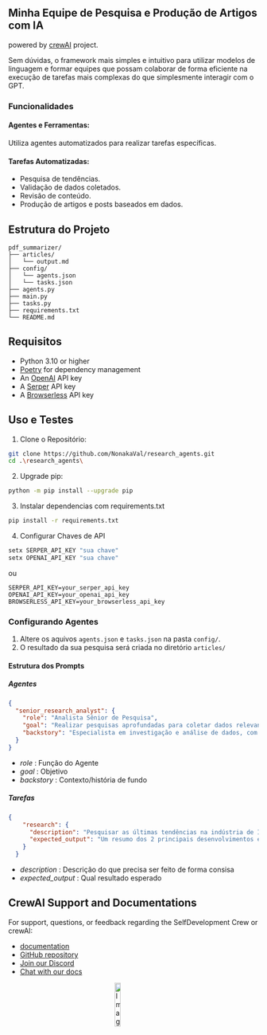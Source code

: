 ## Minha Equipe de Pesquisa e Produção de Artigos com IA

powered by [crewAI](https://crewai.com) project.

Sem dúvidas, o framework mais simples e intuitivo para utilizar modelos de linguagem e formar equipes que possam colaborar de forma eficiente na execução de tarefas mais complexas do que simplesmente interagir com o GPT.

### Funcionalidades
#### Agentes e Ferramentas:
Utiliza agentes automatizados para realizar tarefas específicas.

#### Tarefas Automatizadas:
- Pesquisa de tendências.
- Validação de dados coletados.
- Revisão de conteúdo.
- Produção de artigos e posts baseados em dados.


##  Estrutura do Projeto
```
pdf_summarizer/
├── articles/
│   └── output.md
├── config/
│   └── agents.json
│   └── tasks.json 
├── agents.py
├── main.py
├── tasks.py
├── requirements.txt
└── README.md
```

## Requisitos
- Python 3.10 or higher
- [Poetry](https://python-poetry.org/) for dependency management
- An [OpenAI](https://platform.openai.com) API key
- A [Serper](https://serper.dev/) API key
- A [Browserless](https://www.browserless.io/) API key

## Uso e Testes

1. Clone o Repositório:
```sh
git clone https://github.com/NonakaVal/research_agents.git
cd .\research_agents\
```
2. Upgrade pip:
```sh
python -m pip install --upgrade pip
```
3. Instalar dependencias com requirements.txt
```sh
pip install -r requirements.txt
```
4. Configurar Chaves de API
```sh
setx SERPER_API_KEY "sua chave"
setx OPENAI_API_KEY "sua chave"
```
ou
```.env
SERPER_API_KEY=your_serper_api_key
OPENAI_API_KEY=your_openai_api_key
BROWSERLESS_API_KEY=your_browserless_api_key
```
### Configurando Agentes

1. Altere os aquivos `agents.json` e `tasks.json` na pasta `config/`.
2. O resultado da sua pesquisa será criada no diretório  `articles/`

#### Estrutura dos Prompts
##### Agentes
```json
{
  "senior_research_analyst": {
    "role": "Analista Sênior de Pesquisa",
    "goal": "Realizar pesquisas aprofundadas para coletar dados relevantes e insights que fundamentem a criação de resumos precisos.",
    "backstory": "Especialista em investigação e análise de dados, com uma trajetória de fornecer informações valiosas para diversos projetos."
  }
}
```
- _role_ : Função do Agente
- _goal_ : Objetivo
- _backstory_ : Contexto/história de fundo

##### Tarefas
```json
{
    "research": {
      "description": "Pesquisar as últimas tendências na indústria de IA e fornecer um resumo.",
      "expected_output": "Um resumo dos 2 principais desenvolvimentos em tendência na indústria de IA com uma perspectiva única sobre sua importância."
    }
  }
```
- _description_ : Descrição do que precisa ser feito de forma consisa
- _expected_output_ : Qual resultado esperado

    
## CrewAI Support and Documentations 
For support, questions, or feedback regarding the SelfDevelopment Crew or crewAI:
- [documentation](https://docs.crewai.com)
- [GitHub repository](https://github.com/joaomdmoura/crewai)
- [Join our Discord](https://discord.com/invite/X4JWnZnxPb)
- [Chat with our docs](https://chatg.pt/DWjSBZn)


<a href="https://www.crewai.com/">
    <img src="https://i.imgur.com/0FllxzQ.png" alt="Image" width="15%" style="display: block; margin: 0 auto;">
</a>


